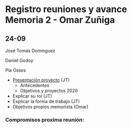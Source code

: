 # Registro reuniones y avance Memoria 2 - Omar Zuñiga

## 24-09 

José Tomás Domínguez 

Daniel Godoy

Pía Osses

- [Presentación proyecto](https://github.com/FabLabUTFSM/HerramientaMantenimiento/blob/master/Bibliografia/Presentacion.pdf) (JT)
    - Antecedentes 
    - Objetivos y proyectos 2020
- Explicar su rol (JT)
- Explicar la forma de trabajo (JT)
- Objetivos propios memorista (Omar)

### Compromisos proxima reunión:  
